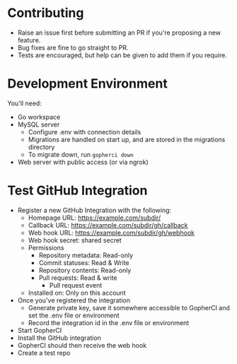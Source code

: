 # Contributing

- Raise an issue first before submitting an PR if you're proposing a new feature.
- Bug fixes are fine to go straight to PR.
- Tests are encouraged, but help can be given to add them if you require.

# Development Environment

You'll need:

- Go workspace
- MySQL server 
    - Configure .env with connection details
    - Migrations are handled on start up, and are stored in the migrations directory
    - To migrate down, run `gopherci down`
- Web server with public access (or via ngrok)

# Test GitHub Integration

- Register a new GitHub Integration with the following:
    - Homepage URL: https://example.com/subdir/
    - Callback URL: https://example.com/subdir/gh/callback
    - Web hook URL: https://example.com/subdir/gh/webhook
    - Web hook secret: shared secret
    - Permissions
        - Repository metadata: Read-only
        - Commit statuses: Read & Write
        - Repository contents: Read-only
        - Pull requests: Read & write
            - Pull request event
    - Installed on: Only on this account
- Once you've registered the integration
	- Generate private key, save it somewhere accessible to GopherCI and set the .env file or environment
	- Record the integration id in the .env file or environment
- Start GopherCI
- Install the GitHub integration
- GopherCI should then receive the web hook
- Create a test repo

